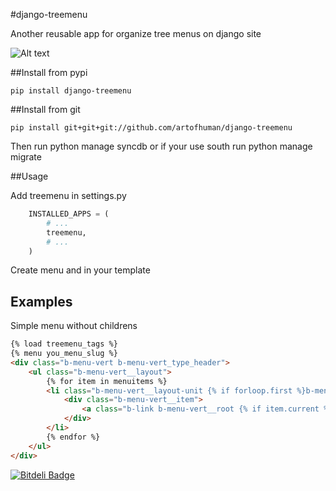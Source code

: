 #django-treemenu

Another reusable app for organize tree menus on django site

![Alt text](https://raw.github.com/artofhuman/django-treemenu/master/assets/screen.jpg)

##Install from pypi

    pip install django-treemenu

##Install from git

    pip install git+git+git://github.com/artofhuman/django-treemenu

Then run python manage syncdb or if your use south run python manage migrate

##Usage

Add treemenu in settings.py
```python
    INSTALLED_APPS = (
        # ...
        treemenu,
        # ...
    )
```
Create menu and in your template

## Examples

Simple menu without childrens

```html
{% load treemenu_tags %}
{% menu you_menu_slug %}
<div class="b-menu-vert b-menu-vert_type_header">
    <ul class="b-menu-vert__layout">
        {% for item in menuitems %}
        <li class="b-menu-vert__layout-unit {% if forloop.first %}b-menu-vert__layout-unit_position_first{% endif %} {% if forloop.last %}b-menu-vert__layout-unit_position_last{% endif %}">
            <div class="b-menu-vert__item">
                <a class="b-link b-menu-vert__root {% if item.current %}b-big{% endif %}" href="{{ item.url }}">{{ item.title }}</a>
            </div>
        </li>
        {% endfor %}
    </ul>
</div>
```




[![Bitdeli Badge](https://d2weczhvl823v0.cloudfront.net/artofhuman/django-treemenu/trend.png)](https://bitdeli.com/free "Bitdeli Badge")

